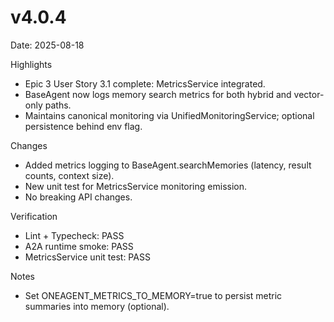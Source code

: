 # v4.0.4

Date: 2025-08-18

Highlights

- Epic 3 User Story 3.1 complete: MetricsService integrated.
- BaseAgent now logs memory search metrics for both hybrid and vector-only paths.
- Maintains canonical monitoring via UnifiedMonitoringService; optional persistence behind env flag.

Changes

- Added metrics logging to BaseAgent.searchMemories (latency, result counts, context size).
- New unit test for MetricsService monitoring emission.
- No breaking API changes.

Verification

- Lint + Typecheck: PASS
- A2A runtime smoke: PASS
- MetricsService unit test: PASS

Notes

- Set ONEAGENT_METRICS_TO_MEMORY=true to persist metric summaries into memory (optional).
